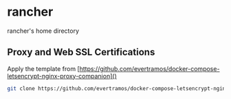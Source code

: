 # rancher
rancher's home directory

## Proxy and Web SSL Certifications

Apply the template from [https://github.com/evertramos/docker-compose-letsencrypt-nginx-proxy-companion]()

```bash
git clone https://github.com/evertramos/docker-compose-letsencrypt-nginx-proxy-companion.git
```
